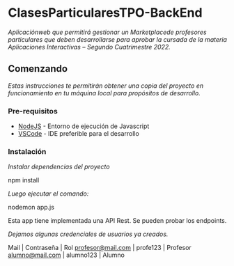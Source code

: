 # ClasesParticularesTPO-BackEnd

_Aplicaciónweb que permitirá gestionar un Marketplacede profesores particulares que deben desarrollarse para aprobar la cursada de la materia Aplicaciones Interactivas – Segundo Cuatrimestre 2022._

## Comenzando 

_Estas instrucciones te permitirán obtener una copia del proyecto en funcionamiento en tu máquina local para propósitos de desarrollo._

### Pre-requisitos 

- [NodeJS](https://nodejs.org/es/) - Entorno de ejecución de Javascript
- [VSCode](https://code.visualstudio.com/) - IDE preferible para el desarrollo

### Instalación 

_Instalar dependencias del proyecto_

npm install

_Luego ejecutar el comando:_

nodemon app.js

Esta app tiene implementada una API Rest.
Se pueden probar los endpoints.

_Dejamos algunas credenciales de usuarios ya creados._

Mail | Contraseña | Rol
profesor@mail.com | profe123 | Profesor
alumno@mail.com | alumno123 | Alumno
